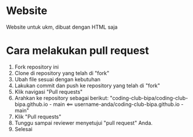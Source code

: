# Website
Website untuk ukm, dibuat dengan HTML saja

# Cara melakukan pull request
1. Fork repository ini
2. Clone di repository yang telah di "fork"
3. Ubah file sesuai dengan kebutuhan
4. Lakukan commit dan push ke repository yang telah di "fork"
5. Klik navigasi "Pull requests"
6. Arahkan ke repository sebagai berikut: "coding-club-bipa/coding-club-bipa.github.io - main <== username-anda/coding-club-bipa.github.io - main"
7. Klik "Pull requests"
8. Tunggu sampai reviewer menyetujui "pull request" Anda.
9. Selesai
